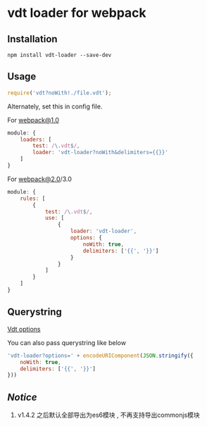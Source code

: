 # vdt loader for webpack

## Installation

```npm
npm install vdt-loader --save-dev
```

## Usage

```js
require('vdt?noWith!./file.vdt');
```

Alternately, set this in config file.

For webpack@1.0

```js
module: {
    loaders: [
        test: /\.vdt$/,
        loader: 'vdt-loader?noWith&delimiters={{}}'
    ]
}
```

For webpack@2.0/3.0

```js
module: {
    rules: [
        {
            test: /\.vdt$/,
            use: [
                {
                    loader: 'vdt-loader',
                    options: {
                        noWith: true,
                        delimiters: ['{{', '}}']
                    }
                }
            ]
        }
    ]
}
```

## Querystring

[Vdt options](https://github.com/Javey/vdt.js#vdtsource-options)

You can also pass querystring like below

```js
'vdt-loader?options=' + encodeURIComponent(JSON.stringify({
    noWith: true,
    delimiters: ['{{', '}}']
}))
```

## ***Notice***
1. v1.4.2 之后默认全部导出为es6模块 , 不再支持导出commonjs模块